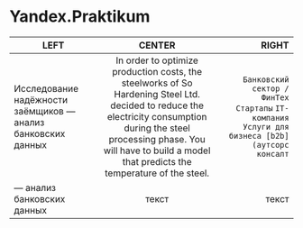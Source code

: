 # Yandex.Praktikum

| LEFT | CENTER | RIGHT |
|----------------|:---------:|----------------:|
| Исследование надёжности заёмщиков — анализ банковских данных| In order to optimize production costs, the steelworks of So Hardening Steel Ltd. decided to reduce the electricity consumption during the steel processing phase. You will have to build a model that predicts the temperature of the steel.| <div class="alert alert-warning"> ```Банковский сектор / ФинТех Cтартапы``` ```IT-компания Услуги для бизнеса [b2b] (аутсорс консалт``` </div>|
| — анализ банковских данных  | текст | текст |
